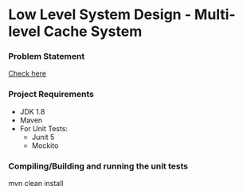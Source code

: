 # Low Level System Design - Multi-level Cache System 

### Problem Statement
[Check here](problem-statment.md)

### Project Requirements

* JDK 1.8
* Maven
* For Unit Tests:  
  * Junit 5
  * Mockito

### Compiling/Building and running the unit tests
mvn clean install

